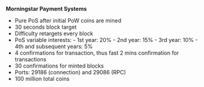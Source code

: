 **Morningstar Payment Systems**

- Pure PoS after initial PoW coins are mined
- 30 seconds block target
- Difficulty retargets every block
- PoS variable interests:
      - 1st year: 20%
      - 2nd year: 15%
      - 3rd year: 10%
      - 4th and subsequent years: 5%
- 4 confirmations for transaction, thus fast 2 mins confirmation for transactions
- 30 confirmations for minted blocks
- Ports: 29186 (connection) and 29086 (RPC)
- 100 million total coins


